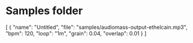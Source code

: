 # Samples folder
[
  {
    "name": "Untitled",
    "file": "samples/audiomass-output-ethelcain.mp3",
    "bpm": 120,
    "loop": "1m",
    "grain": 0.04,
    "overlap": 0.01
  }
]



